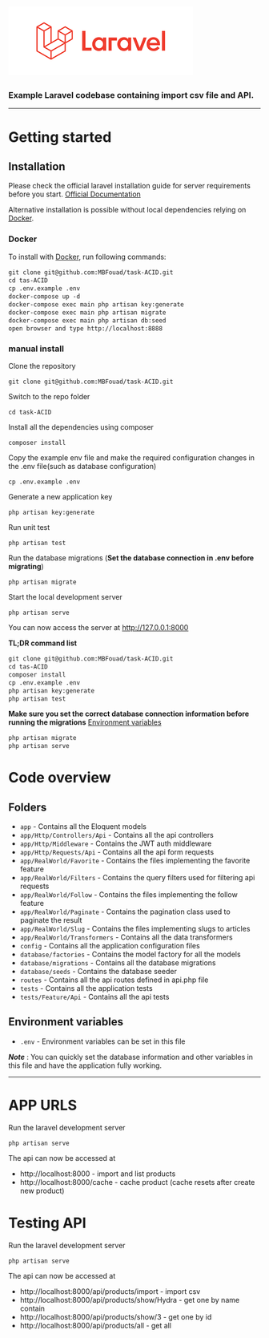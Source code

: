 # ![Laravel App](logo.png)

### Example Laravel codebase containing import csv file and API.

----------

# Getting started

## Installation

Please check the official laravel installation guide for server requirements before you start. [Official Documentation](https://laravel.com/docs/5.4/installation#installation)

Alternative installation is possible without local dependencies relying on [Docker](#docker).

### Docker

To install with [Docker](https://www.docker.com), run following commands:

```
git clone git@github.com:MBFouad/task-ACID.git
cd tas-ACID
cp .env.example .env
docker-compose up -d
docker-compose exec main php artisan key:generate
docker-compose exec main php artisan migrate
docker-compose exec main php artisan db:seed
open browser and type http://localhost:8888
``` 

### manual install
Clone the repository

    git clone git@github.com:MBFouad/task-ACID.git

Switch to the repo folder

    cd task-ACID

Install all the dependencies using composer

    composer install

Copy the example env file and make the required configuration changes in the .env file(such as database configuration)

    cp .env.example .env

Generate a new application key

    php artisan key:generate

Run unit test

    php artisan test

Run the database migrations (**Set the database connection in .env before migrating**)

    php artisan migrate

Start the local development server

    php artisan serve

You can now access the server at http://127.0.0.1:8000

**TL;DR command list**

    git clone git@github.com:MBFouad/task-ACID.git
    cd tas-ACID
    composer install
    cp .env.example .env
    php artisan key:generate
    php artisan test
    
**Make sure you set the correct database connection information before running the migrations** [Environment variables](#environment-variables)

    php artisan migrate
    php artisan serve

    


# Code overview

## Folders

- `app` - Contains all the Eloquent models
- `app/Http/Controllers/Api` - Contains all the api controllers
- `app/Http/Middleware` - Contains the JWT auth middleware
- `app/Http/Requests/Api` - Contains all the api form requests
- `app/RealWorld/Favorite` - Contains the files implementing the favorite feature
- `app/RealWorld/Filters` - Contains the query filters used for filtering api requests
- `app/RealWorld/Follow` - Contains the files implementing the follow feature
- `app/RealWorld/Paginate` - Contains the pagination class used to paginate the result
- `app/RealWorld/Slug` - Contains the files implementing slugs to articles
- `app/RealWorld/Transformers` - Contains all the data transformers
- `config` - Contains all the application configuration files
- `database/factories` - Contains the model factory for all the models
- `database/migrations` - Contains all the database migrations
- `database/seeds` - Contains the database seeder
- `routes` - Contains all the api routes defined in api.php file
- `tests` - Contains all the application tests
- `tests/Feature/Api` - Contains all the api tests

## Environment variables

- `.env` - Environment variables can be set in this file

***Note*** : You can quickly set the database information and other variables in this file and have the application fully working.

----------
# APP URLS

Run the laravel development server

    php artisan serve

The api can now be accessed at

   - http://localhost:8000 - import and list products 
   - http://localhost:8000/cache - cache product (cache resets after create new product)
   
# Testing API

Run the laravel development server

    php artisan serve

The api can now be accessed at

   - http://localhost:8000/api/products/import - import csv 
   - http://localhost:8000/api/products/show/Hydra - get one by name contain
   - http://localhost:8000/api/products/show/3 - get one by id 
   - http://localhost:8000/api/products/all - get all
